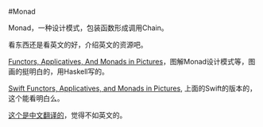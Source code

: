 #Monad

Monad，一种设计模式，包装函数形成调用Chain。

看东西还是看英文的好，介绍英文的资源吧。

[Functors, Applicatives, And Monads in Pictures](http://adit.io/posts/2013-04-17-functors,_applicatives,_and_monads_in_pictures.html#conclusion)，图解Monad设计模式等，图画的挺明白的，用Haskell写的。

[Swift Functors, Applicatives, and Monads in Pictures](http://www.mokacoding.com/blog/functor-applicative-monads-in-pictures/), 上面的Swift的版本的，这个能看明白么。

[这个是中文翻译的](http://jiyinyiyong.github.io/monads-in-pictures/)，觉得不如英文的。

